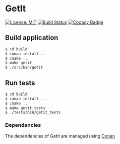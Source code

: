 # GetIt

[![License: MIT](https://img.shields.io/badge/License-MIT-yellow.svg)](https://opensource.org/licenses/MIT)
[![Build Status](https://travis-ci.org/bartkessels/getit.svg?branch=development)](https://travis-ci.org/bartkessels/getit)
[![Codacy Badge](https://api.codacy.com/project/badge/Grade/f9919567041d4715889d643b784e661f)](https://www.codacy.com/manual/bartkessels/getit?utm_source=github.com&amp;utm_medium=referral&amp;utm_content=bartkessels/getit&amp;utm_campaign=Badge_Grade)

## Build application

```bash
$ cd build
$ conan install ..
$ cmake ..
$ make getit
$ ./src/bin/getit
```

## Run tests

```bash
$ cd build
$ canan install ..
$ cmake ..
$ make getit_tests
$ ./tests/bin/getit_tests
```

### Dependencies

The dependencies of GetIt are managed using [Conan](https://conan.io)
